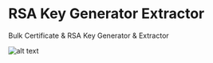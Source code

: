 # RSA Key Generator Extractor
Bulk Certificate &amp; RSA Key Generator &amp; Extractor 


![alt text](https://github.com/AdamRakaska/RSA-Key-Generator-Extractor/blob/master/CertificateKeyGeneratorAndExtractor.PNG "Screenshot")


